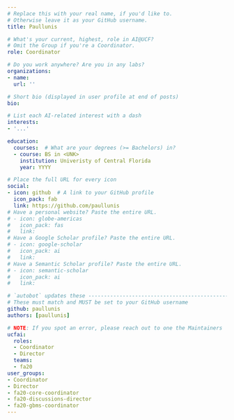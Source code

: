 ```yaml
---
# Replace this with your real name, if you'd like to.
# Otherwise leave it as your GitHub username.
title: Paullunis

# What's your current, highest, role in AI@UCF?
# Omit the Group if you're a Coordinator.
role: Coordinator

# Do you work anywhere? Are you in any labs?
organizations:
- name:
  url: ''

# Short bio (displayed in user profile at end of posts)
bio:

# List each AI-related interest with a dash
interests:
- '...'

education:
  courses:  # What are your degrees (>= Bachelors) in?
  - course: BS in <UNK>
    institution: Univeristy of Central Florida
    year: YYYY

# Place the full URL for every icon
social:
- icon: github  # A link to your GitHub profile
  icon_pack: fab
  link: https://github.com/paullunis
# Have a personal website? Paste the entire URL.
# - icon: globe-americas
#   icon_pack: fas
#   link: 
# Have a Google Scholar profile? Paste the entire URL.
# - icon: google-scholar
#   icon_pack: ai
#   link: 
# Have a Semantic Scholar profile? Paste the entire URL.
# - icon: semantic-scholar
#   icon_pack: ai
#   link: 

# `autobot` updates these ----------------------------------------------------
# These must match and MUST be set to your GitHub username
github: paullunis
authors: [paullunis]

# NOTE: If you spot an error, please reach out to one the Maintainers
ucfai:
  roles:
  - Coordinator
  - Director
  teams:
  - fa20
user_groups:
- Coordinator
- Director
- fa20-core-coordinator
- fa20-discussions-director
- fa20-gbms-coordinator
---
```

